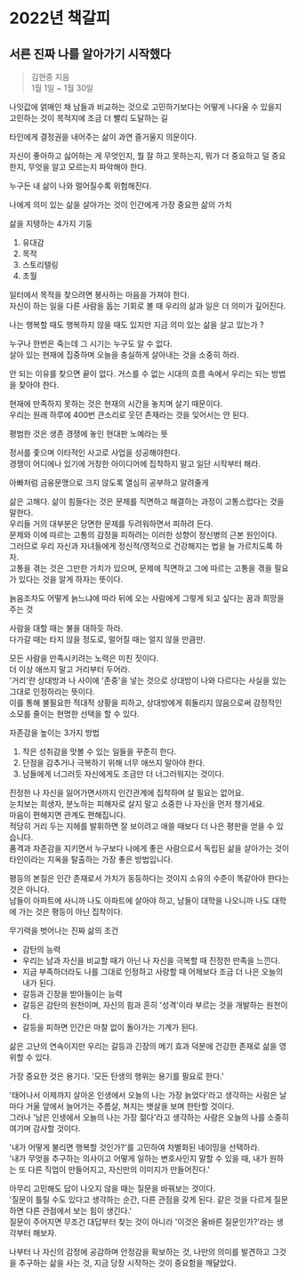 # 2022년 책갈피

## 서른 진짜 나를 알아가기 시작했다

> 김현중 지음  
> 1월 1일 ~ 1월 30일

나잇값에 얽매인 채 남들과 비교하는 것으로 고민하기보다는 어떻게 나다울 수 있을지 고민하는 것이 목적지에 조금 더 빨리 도달하는 길

타인에게 결정권을 내어주는 삶이 과연 즐거울지 의문이다.

자신이 좋아하고 싫어하는 게 무엇인지, 뭘 잘 하고 못하는지, 뭐가 더 중요하고 덜 중요한지, 무엇을 알고 모르는지 파악해야 한다.

누구든 내 삶이 나와 멀어질수록 위험해진다.

나에게 의미 있는 삶을 살아가는 것이 인간에게 가장 중요한 삶의 가치

삶을 지탱하는 4가지 기둥  
1. 유대감
2. 목적
3. 스토리텔링
4. 초월

일터에서 목적을 찾으려면 봉사하는 마음을 가져야 한다.  
자신이 하는 일을 다른 사람을 돕는 기회로 볼 때 우리의 삶과 일은 더 의미가 깊어진다.

나는 행복할 때도 행복하지 않을 때도 있지만 지금 의미 있는 삶을 살고 있는가 ?

누구나 한번은 죽는데 그 시기는 누구도 알 수 없다.  
살아 있는 현재에 집중하며 오늘을 충실하게 살아내는 것을 소중히 하라.

안 되는 이유를 찾으면 끝이 없다. 거스를 수 없는 시대의 흐름 속에서 우리는 되는 방법을 찾아야 한다.

현재에 만족하지 못하는 것은 현재의 시간을 놓치며 살기 때문이다.  
우리는 원래 하루에 400번 큰소리로 웃던 존재라는 것을 잊어서는 안 된다.  

평범한 것은 생존 경쟁에 놓인 현대판 노예라는 뜻

정서를 좇으며 이타적인 사고로 사업을 성공해야한다.  
경쟁이 어디에나 있기에 거창한 아이디어에 집착하지 말고 일단 시작부터 해라.

아빠처럼 금융문맹으로 크지 않도록 열심히 공부하고 알려줄게

삶은 고해다. 삶이 힘들다는 것은 문제를 직면하고 해결하는 과정이 고통스럽다는 것을 말한다.  
우리들 거의 대부분은 당면한 문제를 두려워하면서 피하려 든다.  
문제와 이에 따르는 고통의 감정을 피하려는 이러한 성향이 정신병의 근본 원인이다.  
그러므로 우리 자신과 자녀들에게 정신적/영적으로 건강해지는 법을 늘 가르치도록 하자.  
고통을 겪는 것은 그만한 가치가 있으며, 문제에 직면하고 그에 따르는 고통을 겪을 필요가 있다는 것을 알게 하자는 뜻이다.

늙음조차도 어떻게 늙느냐에 따라 뒤에 오는 사람에게 그렇게 되고 싶다는 꿈과 희망을 주는 것

사람을 대할 때는 불을 대하듯 하라.  
다가갈 때는 타지 않을 정도로, 멀어질 때는 얼지 않을 만큼만.

모든 사람을 만족시키려는 노력은 미친 짓이다.  
더 이상 애쓰지 말고 거리부터 두어라.  
'거리'란 상대방과 나 사이에 '존중'을 넣는 것으로 상대방이 나와 다르다는 사실을 있는 그대로 인정하라는 뜻이다.  
이를 통해 불필요한 적대적 상황을 피하고, 상대방에게 휘둘리지 않음으로써 감정적인 소모를 줄이는 현명한 선택을 할 수 있다.

자존감을 높이는 3가지 방법
1. 작은 성취감을 맛볼 수 있는 일들을 꾸준히 한다.
2. 단점을 감추거나 극복하기 위해 너무 애쓰지 말아야 한다.
3. 남들에게 너그러듯 자신에게도 조금만 더 너그러워지는 것이다.

진정한 나 자신을 잃어가면서까지 인간관계에 집착하며 살 필요는 없어요.  
눈치보는 희생자, 분노하는 피해자로 살지 말고 소중한 나 자신을 먼저 챙기세요.  
마음이 편해지면 관계도 편해집니다.  
적당히 거리 두는 지헤를 발휘하면 잘 보이려고 애쓸 때보다 더 나은 평판을 얻을 수 있습니다.  
품격과 자존감을 지키면서 누구보다 나에게 좋은 사람으로서 독립된 삶을 살아가는 것이 타인이라는 지옥을 탈출하는 가장 좋은 방법입니다.  

평등의 본질은 인간 존재로서 가치가 동등하다는 것이지 소유의 수준이 똑같아야 한다는 것은 아니다.  
남들이 아파트에 사니까 나도 아파트에 살아야 하고, 남들이 대학을 나오니까 나도 대학에 가는 것은 평등이 아닌 집착이다.  

무기력을 벗어나는 진짜 삶의 조건
- 감탄의 능력
- 우리는 남과 자신을 비교할 때가 아닌 나 자신을 극복할 때 진정한 만족을 느낀다.  
- 지금 부족하더라도 나를 그대로 인정하고 사랑할 때 어제보다 조금 더 나은 오늘의 내가 된다.  
- 갈등과 긴장을 받아들이는 능력
- 갈등은 감탄의 원천이며, 자신의 힘과 흔히 '성격'이라 부르는 것을 개발하는 원천이다.  
- 갈등을 피하면 인간은 마찰 없이 돌아가는 기계가 된다.

삶은 고난의 연속이지만 우리는 갈등과 긴장의 메기 효과 덕분에 건강한 존재로 삶을 영위할 수 있다.

가장 중요한 것은 용기다. '모든 탄생의 행위는 용기를 필요로 한다.'  

'태어나서 이제까지 살아온 인생에서 오늘의 나는 가장 늙었다'라고 생각하는 사람은 날마다 거울 앞에서 늘어가는 주름살, 쳐지는 뱃살을 보며 한탄할 것이다.  
그러나 '남은 인생에서 오늘의 나는 가장 젊다'라고 생각하는 사람은 오늘의 나를 소중히 여기며 감사할 것이다.  

'내가 어떻게 불리면 행복할 것인가?'를 고민하여 차별화된 네이밍을 선택하라.  
'내가 무엇을 추구하는 의사이고 어떻게 일하는 변호사인지 말할 수 있을 때, 내가 원하는 또 다른 직업이 만들어지고, 자신만의 이미지가 만들어진다.'

아무리 고민해도 답이 나오지 않을 때는 질문을 바꿔보는 것이다.  
'질문이 틀릴 수도 있다고 생각하는 순간, 다른 관점을 갖게 된다. 같은 것을 다르게 질문하면 다른 관점에서 보는 힘이 생긴다.'  
질문이 주어지면 무조건 대답부터 찾는 것이 아니라 '이것은 올바른 질문인가?'라는 생각부터 해보자.

나부터 나 자신의 감정에 공감하며 안정감을 확보하는 것, 나만의 의미를 발견하고 그것을 추구하는 삶을 사는 것, 지금 당장 시작하는 것이 중요함을 깨달았다.
